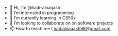 - 👋 Hi, I’m @hadi-alnaqash
- 👀 I’m interested in programming
- 🌱 I’m currently learning in CS50x
- 💞️ I’m looking to collaborate on on software projects
- 📫 How to reach me \\ hadialnaqash98@gmail.com

<!---
hadi-alnaqash/hadi-alnaqash is a ✨ special ✨ repository because its `README.md` (this file) appears on your GitHub profile.
You can click the Preview link to take a look at your changes.
--->
